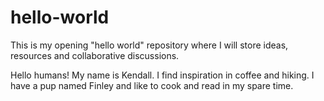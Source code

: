 # hello-world
This is my opening "hello world" repository where I will store ideas, resources and collaborative discussions.


Hello humans! My name is Kendall. I find inspiration in coffee and hiking.
I have a pup named Finley and like to cook and read in my spare time.
